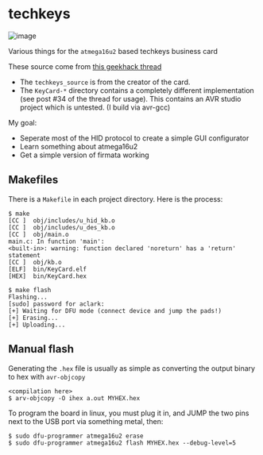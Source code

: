 techkeys
========

![image](http://cdn.shopify.com/s/files/1/0218/4886/products/Card_Front_large.png?v=1389032701)

Various things for the `atmega16u2` based techkeys business card

These source come from [this geekhack thread](http://geekhack.org/index.php?topic=53378.30)

+ The `techkeys_source` is from the creator of the card.
+ The `KeyCard-*` directory contains a completely different implementation (see post #34 of the thread for usage). This contains an AVR studio project which is untested. (I build via avr-gcc)

My goal:
+ Seperate most of the HID protocol to create a simple GUI configurator
+ Learn something about atmega16u2
+ Get a simple version of firmata working


Makefiles
---------
There is a `Makefile` in each project directory. Here is the process:
```
$ make
[CC ]  obj/includes/u_hid_kb.o
[CC ]  obj/includes/u_des_kb.o
[CC ]  obj/main.o
main.c: In function 'main':
<built-in>: warning: function declared 'noreturn' has a 'return' statement
[CC ]  obj/kb.o
[ELF]  bin/KeyCard.elf
[HEX]  bin/KeyCard.hex

$ make flash 
Flashing...
[sudo] password for aclark: 
[+] Waiting for DFU mode (connect device and jump the pads!)    
[+] Erasing...    
[+] Uploading...
```


Manual flash
------------
Generating the `.hex` file is usually as simple as converting the output binary to hex with `avr-objcopy`

```
<compilation here>
$ arv-objcopy -O ihex a.out MYHEX.hex
```

To program the board in linux, you must plug it in, and JUMP the two pins next to the USB port via something metal, then:

```
$ sudo dfu-programmer atmega16u2 erase
$ sudo dfu-programmer atmega16u2 flash MYHEX.hex --debug-level=5
``` 
